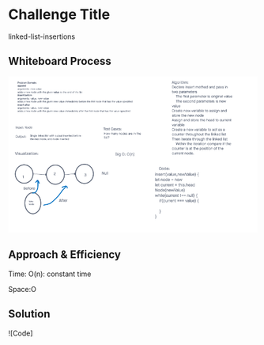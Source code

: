 # Challenge Title
linked-list-insertions

## Whiteboard Process
![Linked List Insertions](../assets/linked-list-insertion.png)

## Approach & Efficiency
Time: O(n): constant time

Space:O

## Solution

![Code]
